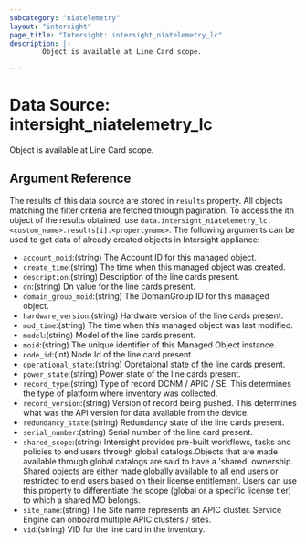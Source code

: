 ```yaml
---
subcategory: "niatelemetry"
layout: "intersight"
page_title: "Intersight: intersight_niatelemetry_lc"
description: |-
        Object is available at Line Card scope.

---
```


# Data Source: intersight_niatelemetry_lc
Object is available at Line Card scope.
## Argument Reference
The results of this data source are stored in `results` property.
All objects matching the filter criteria are fetched through pagination.
To access the ith object of the results obtained, use `data.intersight_niatelemetry_lc.<custom_name>.results[i].<propertyname>`.
The following arguments can be used to get data of already created objects in Intersight appliance:
* `account_moid`:(string) The Account ID for this managed object. 
* `create_time`:(string) The time when this managed object was created. 
* `description`:(string) Description of the line cards present. 
* `dn`:(string) Dn value for the line cards present. 
* `domain_group_moid`:(string) The DomainGroup ID for this managed object. 
* `hardware_version`:(string) Hardware version of the line cards present. 
* `mod_time`:(string) The time when this managed object was last modified. 
* `model`:(string) Model of the line cards present. 
* `moid`:(string) The unique identifier of this Managed Object instance. 
* `node_id`:(int) Node Id of the line card present. 
* `operational_state`:(string) Opretaional state of the line cards present. 
* `power_state`:(string) Power state of the line cards present. 
* `record_type`:(string) Type of record DCNM / APIC / SE. This determines the type of platform where inventory was collected. 
* `record_version`:(string) Version of record being pushed. This determines what was the API version for data available from the device. 
* `redundancy_state`:(string) Redundancy state of the line cards present. 
* `serial_number`:(string) Serial number of the line card present. 
* `shared_scope`:(string) Intersight provides pre-built workflows, tasks and policies to end users through global catalogs.Objects that are made available through global catalogs are said to have a 'shared' ownership. Shared objects are either made globally available to all end users or restricted to end users based on their license entitlement. Users can use this property to differentiate the scope (global or a specific license tier) to which a shared MO belongs. 
* `site_name`:(string) The Site name represents an APIC cluster. Service Engine can onboard multiple APIC clusters / sites. 
* `vid`:(string) VID for the line card in the inventory. 
 

